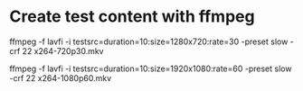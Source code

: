 # Create test content with ffmpeg
ffmpeg -f lavfi -i testsrc=duration=10:size=1280x720:rate=30 -preset slow -crf 22 x264-720p30.mkv  

ffmpeg -f lavfi -i testsrc=duration=10:size=1920x1080:rate=60 -preset slow -crf 22 x264-1080p60.mkv
